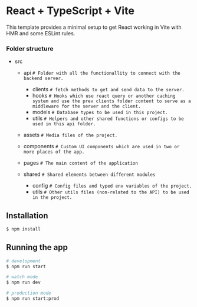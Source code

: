 # React + TypeScript + Vite

This template provides a minimal setup to get React working in Vite with HMR and some ESLint rules.

### Folder structure

- src
  - api `# Folder with all the functionallity to connect with the backend server.`
    - clients `# fetch methods to get and send data to the server.`
    - hooks `# Hooks which use react query or another caching system and use the prev clients folder content to serve as a middleware for the server and the client.`
    - models `# Database types to be used in this project.`
    - utils `# Helpers and other shared functions or configs to be used in this api folder.`

  - assets `# Media files of the project.`

  - components `# Custom UI components which are used in two or more places of the app.`

  - pages `# The main content of the application `

  - shared `# Shared elements between different modules`
    - config `# Config files and typed env variables of the project.`
    - utils `# Other utils files (non-related to the API) to be used in the project.`


## Installation

```bash
$ npm install
```

## Running the app

```bash
# development
$ npm run start

# watch mode
$ npm run dev

# production mode
$ npm run start:prod
```